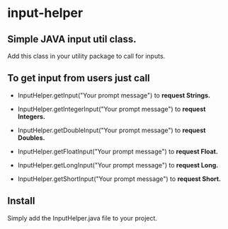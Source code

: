 # input-helper

## Simple JAVA input util class. 
Add this class in your utility package to call for inputs.

## To get input from users just call
* InputHelper.getInput("Your prompt message") to **request Strings.** 

* InputHelper.getIntegerInput("Your prompt message") to **request Integers.**

* InputHelper.getDoubleInput("Your prompt message") to **request Doubles.**

* InputHelper.getFloatInput("Your prompt message") to **request Float.**

* InputHelper.getLongInput("Your prompt message") to **request Long.**

* InputHelper.getShortInput("Your prompt message") to **request Short.**


## Install
Simply add the InputHelper.java file to your project. 

